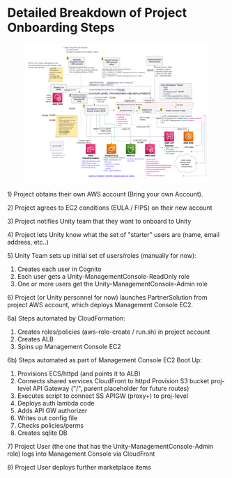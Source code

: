 # Detailed Breakdown of Project Onboarding Steps

<figure><img src="../../../../../../.gitbook/assets/SSM &#x26; Deployments Overview (2).png" alt=""><figcaption></figcaption></figure>

1\) Project obtains their own AWS account (Bring your own Account).

2\) Project agrees to EC2 conditions (EULA / FIPS) on their new account

3\) Project notifies Unity team that they want to onboard to Unity

4\) Project lets Unity know what the set of "starter" users are (name, email address, etc..)

5\) Unity Team sets up initial set of users/roles (manually for now):

1. Creates each user in Cognito
2. Each user gets a Unity-ManagementConsole-ReadOnly role
3. One or more users get the Unity-ManagementConsole-Admin role

6\) Project (or Unity personnel for now) launches PartnerSolution from project AWS account, which deploys Management Console EC2.

6a) Steps automated by CloudFormation:

1. Creates roles/policies (aws-role-create / run.sh) in project account
2. Creates ALB
3. Spins up Management Console EC2

6b) Steps automated as part of Management Console EC2 Boot Up:

1. Provisions ECS/httpd (and points it to ALB)
2. Connects shared services CloudFront to httpd Provision S3 bucket proj-level API Gateway ("/", parent placeholder for future routes)
3. Executes script to connect SS APIGW (proxy+) to proj-level
4. Deploys auth lambda code
5. Adds API GW authorizer
6. Writes out config file
7. Checks policies/perms
8. Creates sqlite DB

7\) Project User (the one that has the Unity-ManagementConsole-Admin role) logs into Management Console via CloudFront

8\) Project User deploys further marketplace items
